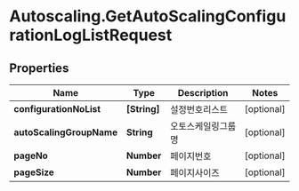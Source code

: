 # Autoscaling.GetAutoScalingConfigurationLogListRequest

## Properties
Name | Type | Description | Notes
------------ | ------------- | ------------- | -------------
**configurationNoList** | **[String]** | 설정번호리스트 | [optional] 
**autoScalingGroupName** | **String** | 오토스케일링그룹명 | [optional] 
**pageNo** | **Number** | 페이지번호 | [optional] 
**pageSize** | **Number** | 페이지사이즈 | [optional] 


